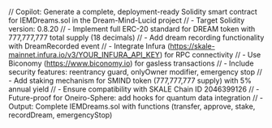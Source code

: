 // Copilot: Generate a complete, deployment-ready Solidity smart contract for IEMDreams.sol in the Dream-Mind-Lucid project
// - Target Solidity version: 0.8.20
// - Implement full ERC-20 standard for DREAM token with 777,777,777 total supply (18 decimals)
// - Add dream recording functionality with DreamRecorded event
// - Integrate Infura (https://skale-mainnet.infura.io/v3/YOUR_INFURA_API_KEY) for RPC connectivity
// - Use Biconomy (https://www.biconomy.io) for gasless transactions
// - Include security features: reentrancy guard, onlyOwner modifier, emergency stop
// - Add staking mechanism for SMIND token (777,777,777 supply) with 5% annual yield
// - Ensure compatibility with SKALE Chain ID 2046399126
// - Future-proof for Oneiro-Sphere: add hooks for quantum data integration
// - Output: Complete IEMDreams.sol with functions (transfer, approve, stake, recordDream, emergencyStop)
